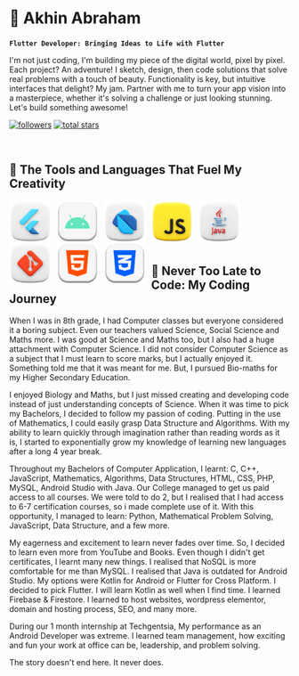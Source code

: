 # 🎯 Akhin Abraham

**`Flutter Developer: Bringing Ideas to Life with Flutter`**

I'm not just coding, I'm building my piece of the digital world, pixel by pixel. Each project? An adventure! I sketch, design, then code solutions that solve real problems with a touch of beauty. Functionality is key, but intuitive interfaces that delight? My jam. Partner with me to turn your app vision into a masterpiece, whether it's solving a challenge or just looking stunning. Let's build something awesome!

   <p align="left">
      <a href="https://github.com/theakhinabraham?tab=followers">
         <img alt="followers" title="Follow me on Github" src="https://custom-icon-badges.demolab.com/github/followers/theakhinabraham?color=B9FBFF&labelColor=B9FBFF&style=for-the-badge&logo=person-add&label=Follow&logoColor=black"/></a>
      <a href="https://github.com/theakhinabraham?tab=repositories&sort=stargazers">
         <img alt="total stars" title="Total stars on GitHub" src="https://custom-icon-badges.demolab.com/github/stars/theakhinabraham?color=B9FBFF&style=for-the-badge&labelColor=000000&logo=star"/></a>
   </p>

<br>
   
## 🎫 The Tools and Languages That Fuel My Creativity
<img align="left" alt="Flutter" height=75px style="padding-right:10px;" src="/img/Flutter.png"/>
<img align="left" alt="Android" height=75px style="padding-right:10px;" src="/img/Android.png"/>
<img align="left" alt="Dart" height=75px style="padding-right:10px;" src="/img/Dart.png"/>
<img align="left" alt="JavaScript" height=75px style="padding-right:10px;" src="/img/JavaScript.png"/>
<img align="left" alt="Java" height=75px style="padding-right:10px;" src="/img/Java.png"/>
<img align="left" alt="Git" height=75px style="padding-right:10px;" src="/img/Git.png"/>
<img align="left" alt="HTML" height=75px style="padding-right:10px;" src="/img/HTML.png"/>
<img align="left" alt="CSS" height=75px style="padding-right:10px;" src="/img/CSS.png"/>
<br>
<br>
<br>

<br>
<br>

<h2>🎢 Never Too Late to Code: My Coding Journey</h2>

When I was in 8th grade, I had Computer classes but everyone considered it a boring subject. Even our teachers valued Science, Social Science and Maths more. I was good at Science and Maths too, but I also had a huge attachment with Computer Science. I did not consider Computer Science as a subject that I must learn to score marks, but I actually enjoyed it. Something told me that it was meant for me. But, I pursued Bio-maths for my Higher Secondary Education.

I enjoyed Biology and Maths, but I just missed creating and developing code instead of just understanding concepts of Science. When it was time to pick my Bachelors, I decided to follow my passion of coding. Putting in the use of Mathematics, I could easily grasp Data Structure and Algorithms. With my ability to learn quickly through imagination rather than reading words as it is, I started to exponentially grow my knowledge of learning new languages after a long 4 year break.

Throughout my Bachelors of Computer Application, I learnt: C, C++, JavaScript, Mathematics, Algorithms, Data Structures, HTML, CSS, PHP, MySQL, Android Studio with Java. Our College managed to get us paid access to all courses. We were told to do 2, but I realised that I had access to 6-7 certification courses, so i made complete use of it. With this opportunity, I managed to learn: Python, Mathematical Problem Solving, JavaScript, Data Structure, and a few more.

My eagerness and excitement to learn never fades over time. So, I decided to learn even more from YouTube and Books. Even though I didn't get certificates, I learnt many new things. I realised that NoSQL is more comfortable for me than MySQL. I realised that Java is outdated for Android Studio. My options were Kotlin for Android or Flutter for Cross Platform. I decided to pick Flutter. I will learn Kotlin as well when I find time. I learned Firebase & Firestore. I learned to host websites, wordpress elementor, domain and hosting process, SEO, and many more.

During our 1 month internship at Techgentsia, My performance as an Android Developer was extreme. I learned team management, how exciting and fun your work at office can be, leadership, and problem solving.

The story doesn't end here. It never does.
